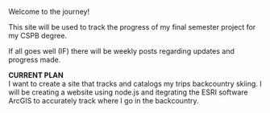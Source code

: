 Welcome to the journey!

This site will be used to track the progress of my final semester project for my CSPB degree.

If all goes well (IF) there will be weekly posts regarding updates and progress made.

<b>CURRENT PLAN</b>  
I want to create a site that tracks and catalogs my trips backcountry skiing. I will be creating a website using node.js and itegrating the ESRI software ArcGIS to accurately track where I go in the backcountry.
